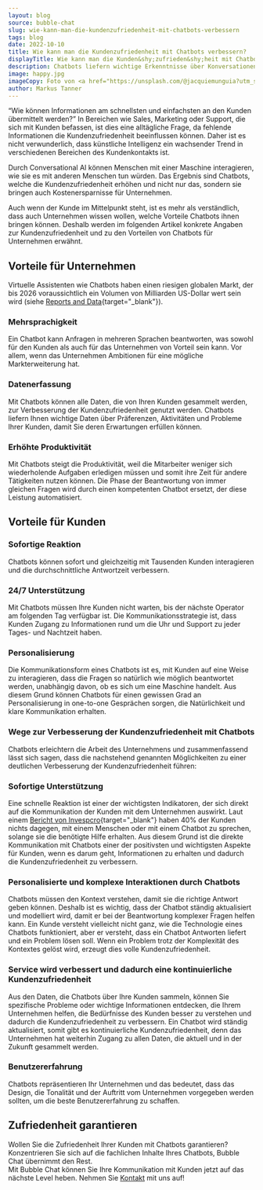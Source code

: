 ```yaml
---
layout: blog
source: bubble-chat
slug: wie-kann-man-die-kundenzufriedenheit-mit-chatbots-verbessern
tags: blog
date: 2022-10-10
title: Wie kann man die Kundenzufriedenheit mit Chatbots verbessern?
displayTitle: Wie kann man die Kunden&shy;zufrieden&shy;heit mit Chatbots verbessern?
description: Chatbots liefern wichtige Erkenntnisse über Konversationen. Sie optimieren Prozesse in Unternehmen und sorgen für grössere Zufriedenheit Ihrer Kunden.
image: happy.jpg
imageCopy: Foto von <a href="https://unsplash.com/@jacquiemunguia?utm_source=unsplash&utm_medium=referral&utm_content=creditCopyText">Jacqueline Munguía</a> auf <a href="https://unsplash.com/de/fotos/1pAwJiCD60c?utm_source=unsplash&utm_medium=referral&utm_content=creditCopyText">Unsplash</a>
author: Markus Tanner
---
```


“Wie können Informationen am schnellsten und einfachsten an den Kunden übermittelt werden?” In Bereichen wie Sales, Marketing oder Support, die sich mit Kunden befassen, ist dies eine alltägliche Frage, da fehlende Informationen die Kundenzufriedenheit beeinflussen können. Daher ist es nicht verwunderlich, dass künstliche Intelligenz ein wachsender Trend in verschiedenen Bereichen des Kundenkontakts ist.

Durch Conversational AI können Menschen mit einer Maschine interagieren, wie sie es mit anderen Menschen tun würden. Das Ergebnis sind Chatbots, welche die Kundenzufriedenheit erhöhen und nicht nur das, sondern sie bringen auch Kostenersparnisse für Unternehmen.

Auch wenn der Kunde im Mittelpunkt steht, ist es mehr als verständlich, dass auch Unternehmen wissen wollen, welche Vorteile Chatbots ihnen bringen können. Deshalb werden im folgenden Artikel konkrete Angaben zur Kundenzufriedenheit und zu den Vorteilen von Chatbots für Unternehmen erwähnt.

## Vorteile für Unternehmen

Virtuelle Assistenten wie Chatbots haben einen riesigen globalen Markt, der bis 2026 voraussichtlich ein Volumen von Milliarden US-Dollar wert sein wird (siehe [Reports and Data](https://www.reportsanddata.com/report-detail/chatbot-market){target="_blank"}).

### Mehrsprachigkeit

Ein Chatbot kann Anfragen in mehreren Sprachen beantworten, was sowohl für den Kunden als auch für das Unternehmen von Vorteil sein kann. Vor allem, wenn das Unternehmen Ambitionen für eine mögliche Markterweiterung hat.

### Datenerfassung

Mit Chatbots können alle Daten, die von Ihren Kunden gesammelt werden, zur Verbesserung der Kundenzufriedenheit genutzt werden. Chatbots liefern Ihnen wichtige Daten über Präferenzen, Aktivitäten und Probleme Ihrer Kunden, damit Sie deren Erwartungen erfüllen können.

### Erhöhte Produktivität

Mit Chatbots steigt die Produktivität, weil die Mitarbeiter weniger sich wiederholende Aufgaben erledigen müssen und somit ihre Zeit für andere Tätigkeiten nutzen können. Die Phase der Beantwortung von immer gleichen Fragen wird durch einen kompetenten Chatbot ersetzt, der diese Leistung automatisiert.

## Vorteile für Kunden

### Sofortige Reaktion

Chatbots können sofort und gleichzeitig mit Tausenden Kunden interagieren und die durchschnittliche Antwortzeit verbessern.

### 24/7 Unterstützung

Mit Chatbots müssen Ihre Kunden nicht warten, bis der nächste Operator am folgenden Tag verfügbar ist. Die Kommunikationsstrategie ist, dass Kunden Zugang zu Informationen rund um die Uhr und Support zu jeder Tages- und Nachtzeit haben.

### Personalisierung

Die Kommunikationsform eines Chatbots ist es, mit Kunden auf eine Weise zu interagieren, dass die Fragen so natürlich wie möglich beantwortet werden, unabhängig davon, ob es sich um eine Maschine handelt. Aus diesem Grund können Chatbots für einen gewissen Grad an Personalisierung in one-to-one Gesprächen sorgen, die Natürlichkeit und klare Kommunikation erhalten.

### Wege zur Verbesserung der Kundenzufriedenheit mit Chatbots

Chatbots erleichtern die Arbeit des Unternehmens und zusammenfassend lässt sich sagen, dass die nachstehend genannten Möglichkeiten zu einer deutlichen Verbesserung der Kundenzufriedenheit führen:

### Sofortige Unterstützung

Eine schnelle Reaktion ist einer der wichtigsten Indikatoren, der sich direkt auf die Kommunikation der Kunden mit dem Unternehmen auswirkt. Laut einem [Bericht von Invespcro](https://www.invespcro.com/blog/chatbots-customer-service/){target="_blank"} haben 40% der Kunden nichts dagegen, mit einem Menschen oder mit einem Chatbot zu sprechen, solange sie die benötigte Hilfe erhalten. Aus diesem Grund ist die direkte Kommunikation mit Chatbots einer der positivsten und wichtigsten Aspekte für Kunden, wenn es darum geht, Informationen zu erhalten und dadurch die Kundenzufriedenheit zu verbessern.

### Personalisierte und komplexe Interaktionen durch Chatbots

Chatbots müssen den Kontext verstehen, damit sie die richtige Antwort geben können. Deshalb ist es wichtig, dass der Chatbot ständig aktualisiert und modelliert wird, damit er bei der Beantwortung komplexer Fragen helfen kann. Ein Kunde versteht vielleicht nicht ganz, wie die Technologie eines Chatbots funktioniert, aber er versteht, dass ein Chatbot Antworten liefert und ein Problem lösen soll. Wenn ein Problem trotz der Komplexität des Kontextes gelöst wird, erzeugt dies volle Kundenzufriedenheit.

### Service wird verbessert und dadurch eine kontinuierliche Kundenzufriedenheit

Aus den Daten, die Chatbots über Ihre Kunden sammeln, können Sie spezifische Probleme oder wichtige Informationen entdecken, die Ihrem Unternehmen helfen, die Bedürfnisse des Kunden besser zu verstehen und dadurch die Kundenzufriedenheit zu verbessern. Ein Chatbot wird ständig aktualisiert, somit gibt es kontinuierliche Kundenzufriedenheit, denn das Unternehmen hat weiterhin Zugang zu allen Daten, die aktuell und in der Zukunft gesammelt werden.

### Benutzererfahrung

Chatbots repräsentieren Ihr Unternehmen und das bedeutet, dass das Design, die Tonalität und der Auftritt vom Unternehmen vorgegeben werden sollten, um die beste Benutzererfahrung zu schaffen.

## Zufriedenheit garantieren

Wollen Sie die Zufriedenheit Ihrer Kunden mit Chatbots garantieren?<br/>Konzentrieren Sie sich auf die fachlichen Inhalte Ihres Chatbots, Bubble Chat übernimmt den Rest.<br/>Mit Bubble Chat können Sie Ihre Kommunikation mit Kunden jetzt auf das nächste Level heben. Nehmen Sie [Kontakt](/kontakt/) mit uns auf!
